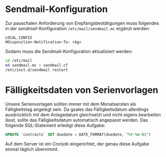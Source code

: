 # Sendmail-Konfiguration

Zur pauschalen Anforderung von Empfangsbestätigungen muss folgendes in der *sendmail*-Konfiguration `/etc/mail/sendmail.mc` ergänzt werden:

```
LOCAL_CONFIG
HDisposition-Notification-To: <$g>
```

Sodann muss die Sendmail-Konfiguration aktualisiert werden:

```bash
cd /etc/mail
m4 sendmail.mc > sendmail.cf
/etc/init.d/sendmail restart
```

# Fälligkeitsdaten von Serienvorlagen

Unsere Serienvorlagen sollten immer mit dem Monatsersten als Fälligkeitstag angelegt sein. Da gsales das Fälligkeitsdatum allerdings ausdrücklich mit dem Anlagedatum gleichsetzt und nicht eigens bearbeiten lässt, sollte das Fälligkeitsdatum automatisch angepasst werden. Das folgende SQL-Statement erledigt diese Aufgabe:

```sql
UPDATE `contracts` SET duedate = DATE_FORMAT(duedate, "%Y-%m-01")
```

Auf dem Server ist ein Cronjob eingerichtet, der genau diese Aufgabe einmal täglich übernimmt.